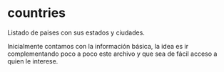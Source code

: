# countries
Listado de paises con sus estados y ciudades. 

Inicialmente contamos con la información básica, la idea es ir complementando poco a poco este archivo y que sea de fácil acceso a quien le interese.
